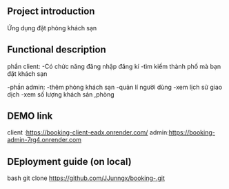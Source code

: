 ## Project introduction

Ứng dụng đặt phòng khách sạn

## Functional description

phần client:
-Có chức năng đăng nhập đăng kí
-tìm kiếm thành phố mà bạn đặt khách sạn

-phần admin:
-thêm phòng khách sạn
-quản lí người dùng
-xem lịch sử giao dịch
-xem số lượng khách sản ,phòng

## DEMO link

client :https://booking-client-eadx.onrender.com/
admin:https://booking-admin-7rg4.onrender.com

## DEployment guide (on local)

bash
git clone https://github.com/JJunngx/booking-.git
